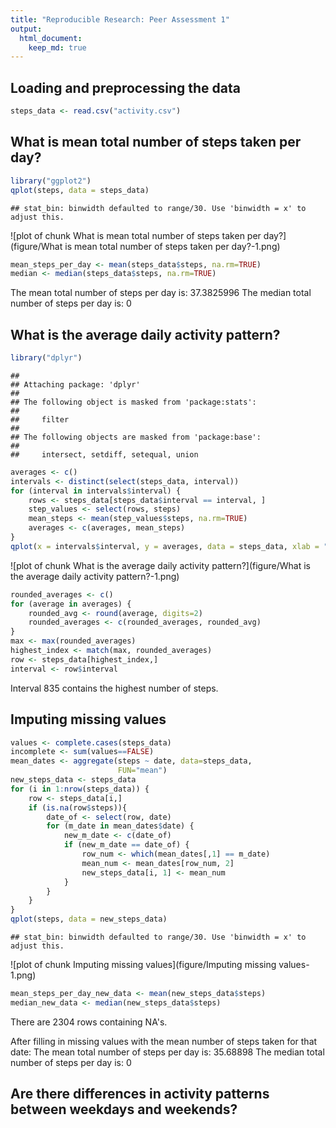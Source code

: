 ```yaml
---
title: "Reproducible Research: Peer Assessment 1"
output: 
  html_document:
    keep_md: true
---
```



## Loading and preprocessing the data

```r
steps_data <- read.csv("activity.csv")
```


## What is mean total number of steps taken per day?

```r
library("ggplot2")
qplot(steps, data = steps_data)
```

```
## stat_bin: binwidth defaulted to range/30. Use 'binwidth = x' to adjust this.
```

![plot of chunk What is mean total number of steps taken per day?](figure/What is mean total number of steps taken per day?-1.png) 

```r
mean_steps_per_day <- mean(steps_data$steps, na.rm=TRUE)
median <- median(steps_data$steps, na.rm=TRUE)
```
The mean total number of steps per day is: 
37.3825996
The median total number of steps per day is: 0

## What is the average daily activity pattern?

```r
library("dplyr")
```

```
## 
## Attaching package: 'dplyr'
## 
## The following object is masked from 'package:stats':
## 
##     filter
## 
## The following objects are masked from 'package:base':
## 
##     intersect, setdiff, setequal, union
```

```r
averages <- c()
intervals <- distinct(select(steps_data, interval))
for (interval in intervals$interval) {
    rows <- steps_data[steps_data$interval == interval, ]
    step_values <- select(rows, steps)
    mean_steps <- mean(step_values$steps, na.rm=TRUE)
    averages <- c(averages, mean_steps)
}
qplot(x = intervals$interval, y = averages, data = steps_data, xlab = "interval", ylab = "average steps taken", geom = "line")
```

![plot of chunk What is the average daily activity pattern?](figure/What is the average daily activity pattern?-1.png) 

```r
rounded_averages <- c()
for (average in averages) {
    rounded_avg <- round(average, digits=2)
    rounded_averages <- c(rounded_averages, rounded_avg)
}
max <- max(rounded_averages)
highest_index <- match(max, rounded_averages)
row <- steps_data[highest_index,]
interval <- row$interval
```
Interval 835 contains the highest number of steps.


## Imputing missing values

```r
values <- complete.cases(steps_data)
incomplete <- sum(values==FALSE)
mean_dates <- aggregate(steps ~ date, data=steps_data, 
                        FUN="mean")
new_steps_data <- steps_data
for (i in 1:nrow(steps_data)) {
    row <- steps_data[i,]
    if (is.na(row$steps)){
        date_of <- select(row, date)
        for (m_date in mean_dates$date) {
            new_m_date <- c(date_of)
            if (new_m_date == date_of) {
                row_num <- which(mean_dates[,1] == m_date)
                mean_num <- mean_dates[row_num, 2]
                new_steps_data[i, 1] <- mean_num
            }
        }
    }
}
qplot(steps, data = new_steps_data)
```

```
## stat_bin: binwidth defaulted to range/30. Use 'binwidth = x' to adjust this.
```

![plot of chunk Imputing missing values](figure/Imputing missing values-1.png) 

```r
mean_steps_per_day_new_data <- mean(new_steps_data$steps)
median_new_data <- median(new_steps_data$steps)
```
There are 2304 rows containing NA's.

After filling in missing values with the mean number of steps taken for that date:
The mean total number of steps per day is: 35.68898
The median total number of steps per day is: 0


## Are there differences in activity patterns between weekdays and weekends?
